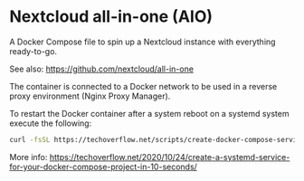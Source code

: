 # Nextcloud all-in-one (AIO)

A Docker Compose file to spin up a Nextcloud instance with everything ready-to-go.

See also: https://github.com/nextcloud/all-in-one

The container is connected to a Docker network to be used in a reverse proxy environment (Nginx Proxy Manager).

To restart the Docker container after a system reboot on a systemd system execute the following:

```sh
curl -fsSL https://techoverflow.net/scripts/create-docker-compose-service.sh | sudo bash /dev/stdin
```

More info: https://techoverflow.net/2020/10/24/create-a-systemd-service-for-your-docker-compose-project-in-10-seconds/
